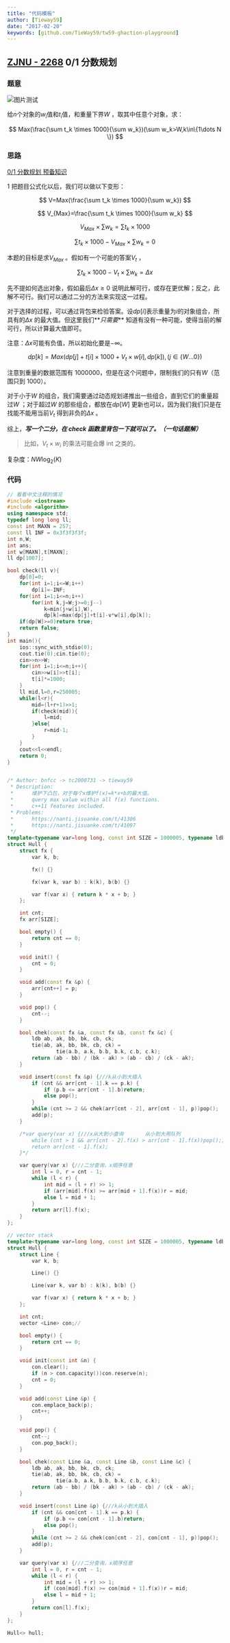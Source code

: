 ```yaml
---
title: "代码模板"
author: [Tieway59]
date: "2017-02-20"
keywords: [github.com/TieWay59/tw59-ghaction-playground]
---
```


## [ZJNU - 2268](http://10.7.88.76/CLanguage/showproblem?problem_id=2268) 0/1 分数规划

### 题意

![图片测试](./img/avt.jpg)

给$n$个对象的$w_i$值和$t_i$值，和重量下界$W$ ，取其中任意个对象，求：

$$
Max(\frac{\sum t_k \times 1000}{\sum w_k})(\sum w_k>W,k\in\{1\dots N \})
$$

### 思路

[0/1 分数规划 预备知识](https://blog.csdn.net/niiick/article/details/80925267)

1 把题目公式化以后，我们可以做以下变形：

$$
V=Max(\frac{\sum t_k \times 1000}{\sum w_k})
$$

$$
V_{Max}=\frac{\sum t_k \times 1000}{\sum w_k}
$$

$$
V_{Max}\times{\sum w_k}=\sum t_k \times 1000
$$

$$
\sum t_k \times 1000-V_{Max}\times{\sum w_k}=0
$$

本题的目标是求$V_{Max}$ 。假如有一个可能的答案$V_t$ ，

$$
\sum t_k \times 1000-V_{t}\times{\sum w_k}=\Delta x
$$

先不提如何选出对象，假如最后$\Delta x \geq  0$ 说明此解可行，或存在更优解；反之，此解不可行。我们可以通过二分的方法来实现这一过程。

对于选择的过程，可以通过背包来检验答案。设$dp[i]$表示重量为$i$的对象组合，所具有的$\Delta x$ 的最大值。但这里我们**_只需要_** 知道有没有一种可能，使得当前的解可行，所以计算最大值即可。

注意：$\Delta x$可能有负值，所以初始化要是$-\infty$。

$$
dp[k]=Max(dp[j]+t[i]\times1000 + V_t\times w[i],dp[k]),(j\in\{W\dots 0\})
$$

注意到重量的数据范围有 1000000，但是在这个问题中，限制我们的只有$W$（范围只到 1000）。

对于小于$W$ 的组合，我们需要通过动态规划递推出一些组合，直到它们的重量超过$W$ ；对于超过$W$ 的那些组合，都放在$dp[W]$ 更新也可以，因为我们我们只是在找能不能用当前$V_t$ 得到非负的$\Delta x$ 。

综上，**_写一个二分，在 check 函数里背包一下就可以了。（一句话题解）_**

> 比如，$V_t \times w_i$ 的乘法可能会爆 int 之类的。

复杂度：$NW\log_2(K)​$

### 代码

```cpp
// 看看中文注释的情况
#include <iostream>
#include <algorithm>
using namespace std;
typedef long long ll;
const int MAXN = 257;
const ll INF = 0x3f3f3f3f;
int n,W;
int ans;
int w[MAXN],t[MAXN];
ll dp[1007];

bool check(ll v){
    dp[0]=0;
    for(int i=1;i<=W;i++)
        dp[i]=-INF;
    for(int i=1;i<=n;i++)
        for(int k,j=W;j>=0;j--)
            k=min(j+w[i],W),
            dp[k]=max(dp[j]+t[i]-v*w[i],dp[k]);
    if(dp[W]>=0)return true;
    return false;
}
int main(){
    ios::sync_with_stdio(0);
    cout.tie(0);cin.tie(0);
    cin>>n>>W;
    for(int i=1;i<=n;i++){
        cin>>w[i]>>t[i];
        t[i]*=1000;
    }
    ll mid,l=0,r=250005;
    while(l<r){
        mid=(l+r+1)>>1;
        if(check(mid)){
            l=mid;
        }else{
            r=mid-1;
        }
    }
    cout<<l<<endl;
    return 0;
}
```

```cpp

/* Author: bnfcc -> tc2000731 -> tieway59
 * Description:
 *      维护下凸包，对于每个x维护f(x)=k*x+b的最大值。
 *      query max value within all f(x) functions.
 *      c++11 features included.
 * Problems:
 *      https://nanti.jisuanke.com/t/41306
 *      https://nanti.jisuanke.com/t/41097
 */
template<typename var=long long, const int SIZE = 1000005, typename ldb=long double>
struct Hull {
    struct fx {
        var k, b;

        fx() {}

        fx(var k, var b) : k(k), b(b) {}

        var f(var x) { return k * x + b; }
    };

    int cnt;
    fx arr[SIZE];

    bool empty() {
        return cnt == 0;
    }

    void init() {
        cnt = 0;
    }

    void add(const fx &p) {
        arr[cnt++] = p;
    }

    void pop() {
        cnt--;
    }

    bool chek(const fx &a, const fx &b, const fx &c) {
        ldb ab, ak, bb, bk, cb, ck;
        tie(ab, ak, bb, bk, cb, ck) =
                tie(a.b, a.k, b.b, b.k, c.b, c.k);
        return (ab - bb) / (bk - ak) > (ab - cb) / (ck - ak);
    }

    void insert(const fx &p) {///k从小到大插入
        if (cnt && arr[cnt - 1].k == p.k) {
            if (p.b <= arr[cnt - 1].b)return;
            else pop();
        }
        while (cnt >= 2 && chek(arr[cnt - 2], arr[cnt - 1], p))pop();
        add(p);
    }

    /*var query(var x) {///x从大到小查询       从小到大用队列
        while (cnt > 1 && arr[cnt - 2].f(x) > arr[cnt - 1].f(x))pop();;
        return arr[cnt - 1].f(x);
    }*/

    var query(var x) {///二分查询，x顺序任意
        int l = 0, r = cnt - 1;
        while (l < r) {
            int mid = (l + r) >> 1;
            if (arr[mid].f(x) >= arr[mid + 1].f(x))r = mid;
            else l = mid + 1;
        }
        return arr[l].f(x);
    }
};

// vector stack
template<typename var=long long, const int SIZE = 1000005, typename ldb=long double>
struct Hull {
    struct Line {
        var k, b;

        Line() {}

        Line(var k, var b) : k(k), b(b) {}

        var f(var x) { return k * x + b; }
    };

    int cnt;
    vector <Line> con;//

    bool empty() {
        return cnt == 0;
    }

    void init(const int &n) {
        con.clear();
        if (n > con.capacity())con.reserve(n);
        cnt = 0;
    }

    void add(const Line &p) {
        con.emplace_back(p);
        cnt++;
    }

    void pop() {
        cnt--;
        con.pop_back();
    }

    bool chek(const Line &a, const Line &b, const Line &c) {
        ldb ab, ak, bb, bk, cb, ck;
        tie(ab, ak, bb, bk, cb, ck) =
                tie(a.b, a.k, b.b, b.k, c.b, c.k);
        return (ab - bb) / (bk - ak) > (ab - cb) / (ck - ak);
    }

    void insert(const Line &p) {///k从小到大插入
        if (cnt && con[cnt - 1].k == p.k) {
            if (p.b <= con[cnt - 1].b)return;
            else pop();
        }
        while (cnt >= 2 && chek(con[cnt - 2], con[cnt - 1], p))pop();
        add(p);
    }

    var query(var x) {///二分查询，x顺序任意
        int l = 0, r = cnt - 1;
        while (l < r) {
            int mid = (l + r) >> 1;
            if (con[mid].f(x) >= con[mid + 1].f(x))r = mid;
            else l = mid + 1;
        }
        return con[l].f(x);
    }
};

Hull<> hull;

```
